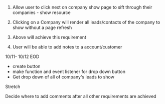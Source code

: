 1. Allow user to click next on company show page to sift through their companies - show resource

2.  Clicking on a Company will render all leads/contacts of the company to show without a page refresh

3. Above will achieve this requirement

4. User will be able to add notes to a account/customer



10/11- 10/12 EOD
- create button
- make function and event listener for drop down button
- Get drop down of all of company's leads to show


Stretch

Decide where to add comments after all other requirements are achieved
